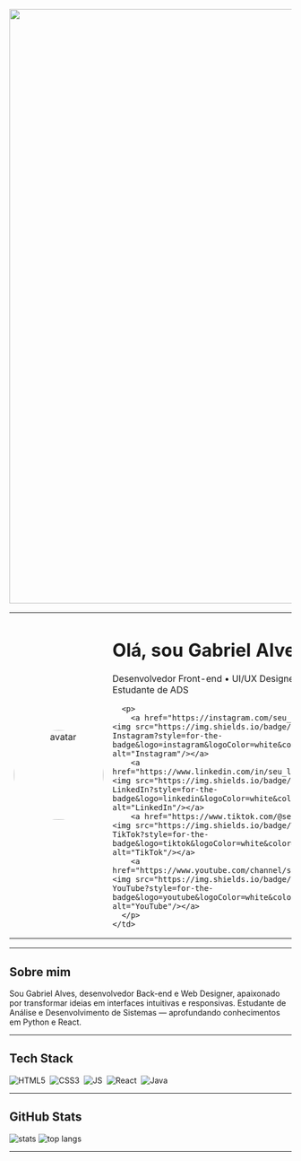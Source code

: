 <p align="center">
  <img src="bannerGit.png" alt="Banner" width="1060"/>
</p>

<table>
  <tr>
    <td width="180" align="center">
      <img src="https://raw.githubusercontent.com/SEUUSER/SEUUSER/main/assets/avatar.png" alt="avatar" width="160" style="border-radius:50%"/>
    </td>
    <td>
      <h1>Olá, sou Gabriel Alves!</h1>
      <p>Desenvolvedor Front-end • UI/UX Designer • Estudante de ADS</p>

      <p>
        <a href="https://instagram.com/seu_insta"><img src="https://img.shields.io/badge/Instagram-Instagram?style=for-the-badge&logo=instagram&logoColor=white&color=E4405F" alt="Instagram"/></a>
        <a href="https://www.linkedin.com/in/seu_linkedin/"><img src="https://img.shields.io/badge/LinkedIn-LinkedIn?style=for-the-badge&logo=linkedin&logoColor=white&color=0A66C2" alt="LinkedIn"/></a>
        <a href="https://www.tiktok.com/@seu_tiktok"><img src="https://img.shields.io/badge/TikTok-TikTok?style=for-the-badge&logo=tiktok&logoColor=white&color=000000" alt="TikTok"/></a>
        <a href="https://www.youtube.com/channel/seu_canal"><img src="https://img.shields.io/badge/YouTube-YouTube?style=for-the-badge&logo=youtube&logoColor=white&color=FF0000" alt="YouTube"/></a>
      </p>
    </td>
  </tr>
</table>

---

## Sobre mim
Sou Gabriel Alves, desenvolvedor Back-end e Web Designer, apaixonado por transformar ideias em interfaces intuitivas e responsivas. Estudante de Análise e Desenvolvimento de Sistemas — aprofundando conhecimentos em Python e React.

---

## Tech Stack
<p>
  <img src="https://img.shields.io/badge/HTML5-E34F26?style=flat-square&logo=html5&logoColor=white" alt="HTML5" />&nbsp;
  <img src="https://img.shields.io/badge/CSS3-1572B6?style=flat-square&logo=css3&logoColor=white" alt="CSS3" />&nbsp;
  <img src="https://img.shields.io/badge/JavaScript-F7DF1E?style=flat-square&logo=javascript&logoColor=black" alt="JS" />&nbsp;
  <img src="https://img.shields.io/badge/React-61DAFB?style=flat-square&logo=react&logoColor=black" alt="React" />&nbsp;
  <img src="https://img.shields.io/badge/Java-007396?style=flat-square&logo=java&logoColor=white" alt="Java" />
</p>

---

## GitHub Stats
<p align="left">
  <img src="https://github-readme-stats.vercel.app/api?username=SEUUSER&show_icons=true&theme=dark" alt="stats" />
  <!-- opcional: languages card -->
  <img src="https://github-readme-stats.vercel.app/api/top-langs/?username=SEUUSER&layout=compact&theme=dark" alt="top langs" />
</p>

---
